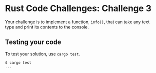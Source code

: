 # Rust Code Challenges: Challenge 3

Your challenge is to implement a function, `info()`, that can take any text type and print its contents
to the console.

## Testing your code

To test your solution, use `cargo test`.

```console
$ cargo test
...
```

